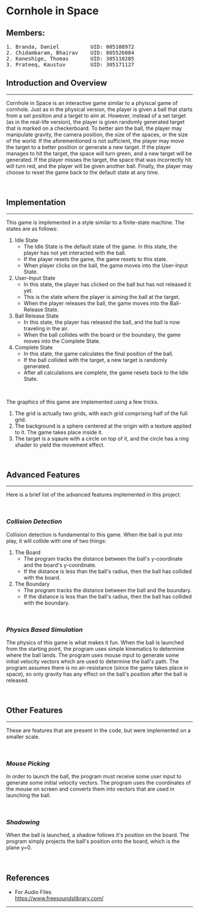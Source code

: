 # Cornhole in Space

## Members:
<pre>
1. Branda, Daniel          UID: 005108972
2. Chidambaram, Bhairav    UID: 805526084
2. Kaneshige, Thomas       UID: 305110285
3. Prateeq, Kaustuv        UID: 305171127
</pre>

## Introduction and Overview
---
Cornhole in Space is an interactive game similar to a phyiscal game of cornhole.
Just as in the physical version, the player is given a ball that starts from a set position and a target to aim at.
However, instead of a set target (as in the real-life version), the player is given randomly generated target that is 
    marked on a checkerboard.
To better aim the ball, the player may manipulate gravity, the camera position, the size of the spaces, or the size of the world.
If the aforementioned is not sufficient, the player may move the target to a better position or generate a new target.
If the player manages to hit the target, the space will turn green, and a new target will be generated.
If the player misses the target, the space that was incorrectly hit will turn red, and the player will be given another ball.
Finally, the player may choose to reset the game back to the default state at any time.

</br>

## Implementation
---
This game is implemented in a style similar to a finite-state machine. The states are as follows:
1. Idle State
   * The Idle State is the default state of the game. In this state, the player has not yet interacted with the ball.
   * If the player resets the game, the game resets to this state.
   * When player clicks on the ball, the game moves into the User-Input State.
2. User-Input State
   * In this state, the player has clicked on the ball but has not released it yet.
   * This is the state where the player is aiming the ball at the target.
   * When the player releases the ball, the game moves into the Ball-Release State.
3. Ball Release State
   * In this state, the player has released the ball, and the ball is now traveling in the air.
   * When the ball collides with the board or the boundary, the game moves into the Complete State.
4. Complete State
   * In this state, the game calculates the final position of the ball.
   * If the ball collided with the target, a new target is randomly generated.
   * After all calculations are complete, the game resets back to the Idle State.

</br>

The graphics of this game are implemented using a few tricks. 
1. The grid is actually two grids, with each grid comprising half of the full grid.
2. The background is a sphere centered at the origin with a texture applied to it. The game takes place inside it.
3. The target is a sqaure with a circle on top of it, and the circle has a ring shader to yield the movement effect.

</br>

## Advanced Features
---
Here is a brief list of the advanced features implemented in this project.

</br>

### *Collision Detection*
Collision detection is fundamental to this game. 
When the ball is put into play, it will collide with one of two things:
1. The Board
   * The program tracks the distance between the ball's y-coordinate and the board's y-coordinate.
   * If the distance is less than the ball's radius, then the ball has collided with the board.
2. The Boundary
   * The program tracks the distance between the ball and the boundary.
   * If the distance is less than the ball's radius, then the ball has collided with the boundary.

</br>

### *Physics Based Simulation*
The physics of this game is what makes it fun.
When the ball is launched from the starting point, the program uses simple kinematics to determine where the ball lands.
The program uses mouse input to generate some initial velocity vectors which are used to determine the ball's path.
The program assumes there is no air-resistance (since the game takes place in space), so only gravity has any effect on 
    the ball's position after the ball is released.

</br>

## Other Features
---
These are features that are present in the code, but were implemented on a smaller scale.

</br>

### *Mouse Picking*
In order to launch the ball, the program must receive some user input to generate some initial velocity vectors.
The program uses the coordinates of the mouse on screen and converts them into vectors that are used in launching the ball.

</br>

### *Shadowing*
When the ball is launched, a shadow follows it's position on the board.
The program simply projects the ball's position onto the board, which is the plane y=0.

</br>

## References

* For Audio Files</br>
https://www.freesoundslibrary.com/

---
